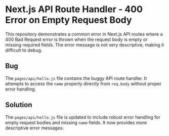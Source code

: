 # Next.js API Route Handler - 400 Error on Empty Request Body

This repository demonstrates a common error in Next.js API routes where a 400 Bad Request error is thrown when the request body is empty or missing required fields. The error message is not very descriptive, making it difficult to debug.

## Bug
The `pages/api/hello.js` file contains the buggy API route handler.  It attempts to access the `name` property directly from `req.body` without proper error handling.

## Solution
The `pages/api/hello.js` file is updated to include robust error handling for empty request bodies and missing `name` fields.  It now provides more descriptive error messages.